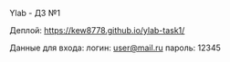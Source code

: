 Ylab - ДЗ №1

Деплой: https://kew8778.github.io/ylab-task1/

Данные для входа:
логин: user@mail.ru
пароль: 12345